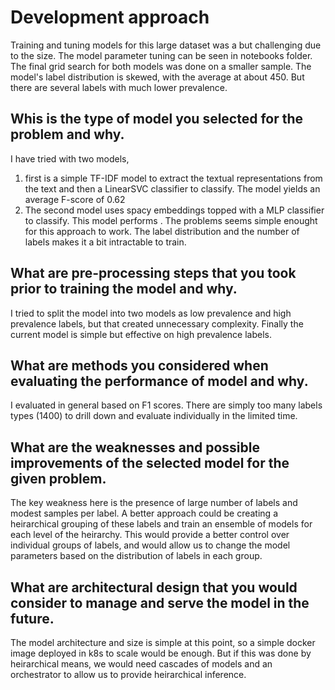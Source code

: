 
# Development approach

Training and tuning models for this large dataset was a but challenging due to the size. The model parameter tuning can be seen in notebooks folder. The final grid search for both models was done on a smaller sample. The model's label distribution is skewed, with the average at about 450. But there are several labels with much lower prevalence. 

## Whis is the type of model you selected for the problem and why.

I have tried with two models, 
1. first is a simple TF-IDF model to extract the textual representations from the text and then a LinearSVC classifier to classify. The model yields an average F-score of 0.62
2. The second model uses spacy embeddings topped with a MLP classifier to classify. This model performs <put numbers here >. 
The problems seems simple enought for this approach to work. The label distribution and the number of labels makes it a bit intractable to train. 

##  What are pre-processing steps that you took prior to training the model and why.
I tried to split the model into two models as low prevalence and high prevalence labels, but that created unnecessary complexity. Finally the current model is simple but effective on high prevalence labels. 

## What are methods you considered when evaluating the performance of model and why.

I evaluated in general based on F1 scores. There are simply too many labels types (1400) to drill down and evaluate individually in the limited time. 

## What are the weaknesses and possible improvements of the selected model for the given problem.

The key weakness here is the presence of large number of labels and modest samples per label. 
A better approach could be creating a heirarchical grouping of these labels and train an ensemble of models for each level of the heirarchy. This would provide a better control over individual groups of labels, and would allow us to change the model parameters based on the distribution of labels in each group. 

## What are architectural design that you would consider to manage and serve the model in the future.

The model architecture and size is simple at this point, so a simple docker image deployed in k8s to scale would be enough. But if this was done by heirarchical means, we would need cascades of models and an orchestrator to allow us to provide heirarchical inference. 